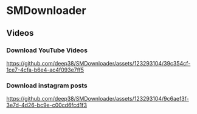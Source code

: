 # SMDownloader

## Videos

### Download YouTube Videos
https://github.com/deep38/SMDownloader/assets/123293104/39c354cf-1ce7-4cfa-b6e4-ac4f093e7ff5


### Download instagram posts
https://github.com/deep38/SMDownloader/assets/123293104/9c6aef3f-3e7d-4d26-bc9e-c00cd6fcd1f3

